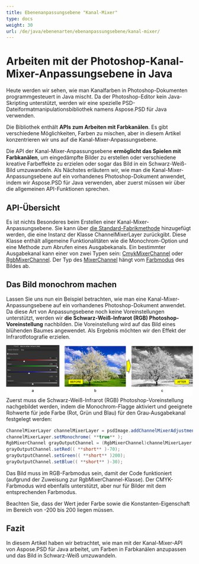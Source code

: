 ```yaml
---
title: Ebenenanpassungsebene "Kanal-Mixer"
type: docs
weight: 30
url: /de/java/ebenenarten/ebenanpassungsebene/kanal-mixer/
---
```


# Arbeiten mit der Photoshop-Kanal-Mixer-Anpassungsebene in Java

Heute werden wir sehen, wie man Kanalfarben in Photoshop-Dokumenten programmgesteuert in Java mischt. Da der Photoshop-Editor kein Java-Skripting unterstützt, werden wir eine spezielle PSD-Dateiformatmanipulationsbibliothek namens Aspose.PSD für Java verwenden.

Die Bibliothek enthält **APIs zum Arbeiten mit Farbkanälen**. Es gibt verschiedene Möglichkeiten, Farben zu mischen, aber in diesem Artikel konzentrieren wir uns auf die Kanal-Mixer-Anpassungsebene.

Die API der Kanal-Mixer-Anpassungsebene **ermöglicht das Spielen mit Farbkanälen**, um eingedämpfte Bilder zu erstellen oder verschiedene kreative Farbeffekte zu erzielen oder sogar das Bild in ein Schwarz-Weiß-Bild umzuwandeln. Als Nächstes erläutern wir, wie man die Kanal-Mixer-Anpassungsebene auf ein vorhandenes Photoshop-Dokument anwendet, indem wir Aspose.PSD für Java verwenden, aber zuerst müssen wir über die allgemeinen API-Funktionen sprechen.

## API-Übersicht

Es ist nichts Besonderes beim Erstellen einer Kanal-Mixer-Anpassungsebene. Sie kann über [die Standard-Fabrikmethode](https://reference.aspose.com/psd/java/com.aspose.psd.fileformats.psd/PsdImage#addChannelMixerAdjustmentLayer--) hinzugefügt werden, die eine Instanz der Klasse ChannelMixerLayer zurückgibt. Diese Klasse enthält allgemeine Funktionalitäten wie die Monochrom-Option und eine Methode zum Abrufen eines Ausgabekanals. Ein bestimmter Ausgabekanal kann einer von zwei Typen sein: [CmykMixerChannel](https://reference.aspose.com/psd/java/com.aspose.psd.fileformats.psd.layers.adjustmentlayers/CmykMixerChannel) oder [RgbMixerChannel](https://reference.aspose.com/psd/java/com.aspose.psd.fileformats.psd.layers.adjustmentlayers/RgbMixerChannel). Der Typ des [MixerChannel](https://reference.aspose.com/psd/java/com.aspose.psd.fileformats.psd.layers.adjustmentlayers/mixerchannel) hängt vom [Farbmodus](https://reference.aspose.com/psd/java/com.aspose.psd.fileformats.psd/PsdImage#getColorMode--) des Bildes ab.

## Das Bild monochrom machen

Lassen Sie uns nun ein Beispiel betrachten, wie man eine Kanal-Mixer-Anpassungsebene auf ein vorhandenes Photoshop-Dokument anwendet. Da diese Art von Anpassungsebene noch keine Voreinstellungen unterstützt, werden wir **die Schwarz-Weiß-Infrarot (RGB) Photoshop-Voreinstellung** nachbilden. Die Voreinstellung wird auf das Bild eines blühenden Baumes angewendet. Als Ergebnis möchten wir den Effekt der Infrarotfotografie erzielen.

![Beispiel für Kanal-Mixer-Anpassungsebene](channel-mixer-adjustment-psd-layer-figure-1.png) Zuerst muss die Schwarz-Weiß-Infrarot (RGB) Photoshop-Voreinstellung nachgebildet werden, indem die Monochrom-Flagge aktiviert und geeignete Rohwerte für jede Farbe (Rot, Grün und Blau) für den Grau-Ausgabekanal festgelegt werden:

```java
ChannelMixerLayer channelMixerLayer = psdImage.addChannelMixerAdjustmentLayer();
channelMixerLayer.setMonochrome( **true** );
RgbMixerChannel grayOutputChannel = (RgbMixerChannel)channelMixerLayer.getChannelByIndex(0);
grayOutputChannel.setRed(( **short** )-70);
grayOutputChannel.setGreen(( **short** )200);
grayOutputChannel.setBlue(( **short** )-30);
```

Das Bild muss im RGB-Farbmodus sein, damit der Code funktioniert (aufgrund der Zuweisung zur RgbMixerChannel-Klasse). Der CMYK-Farbmodus wird ebenfalls unterstützt, aber nur für Bilder mit dem entsprechenden Farbmodus.

Beachten Sie, dass der Wert jeder Farbe sowie die Konstanten-Eigenschaft im Bereich von -200 bis 200 liegen müssen.

## Fazit

In diesem Artikel haben wir betrachtet, wie man mit der Kanal-Mixer-API von Aspose.PSD für Java arbeitet, um Farben in Farbkanälen anzupassen und das Bild in Schwarz-Weiß umzuwandeln.
